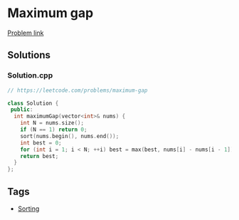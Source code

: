 # Maximum gap

[Problem link](https://leetcode.com/problems/maximum-gap)

## Solutions


### Solution.cpp
```cpp
// https://leetcode.com/problems/maximum-gap

class Solution {
 public:
  int maximumGap(vector<int>& nums) {
    int N = nums.size();
    if (N == 1) return 0;
    sort(nums.begin(), nums.end());
    int best = 0;
    for (int i = 1; i < N; ++i) best = max(best, nums[i] - nums[i - 1]);
    return best;
  }
};
```
## Tags

* [Sorting](/README.md#Sorting)
